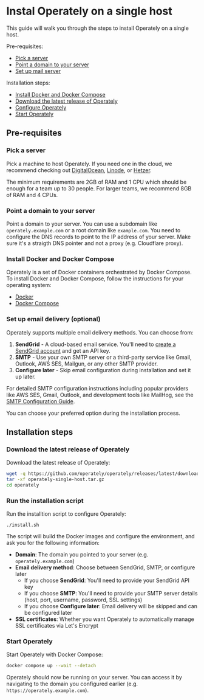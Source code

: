 # Instal Operately on a single host

This guide will walk you through the steps to install Operately on a single host.

Pre-requisites:

- [Pick a server](#pick-a-server)
- [Point a domain to your server](#point-a-domain-to-your-server)
- [Set up mail server](#set-up-mail-server)

Installation steps:

- [Install Docker and Docker Compose](#install-docker-and-docker-compose)
- [Download the latest release of Operately](#download-the-latest-release-of-operately)
- [Configure Operately](#configure-operately)
- [Start Operately](#start-operately)

## Pre-requisites

### Pick a server

Pick a machine to host Operately. If you need one in the cloud, we recommend checking out 
[DigitalOcean](https://www.digitalocean.com/), [Linode](https://www.linode.com/), or 
[Hetzer](https://www.hetzner.com/). 

The minimum requirements are 2GB of RAM and 1 CPU which should be enough for a team up 
to 30 people. For larger teams, we recommend 8GB of RAM and 4 CPUs.

### Point a domain to your server

Point a domain to your server. You can use a subdomain like `operately.example.com` or a
root domain like `example.com`. You need to configure the DNS records to point to the IP
address of your server. Make sure it's a straigth DNS pointer and not a proxy (e.g. Cloudflare proxy).

### Install Docker and Docker Compose

Operately is a set of Docker containers orchestrated by Docker Compose. To install Docker 
and Docker Compose, follow the instructions for your operating system:

- [Docker](https://docs.docker.com/get-docker/)
- [Docker Compose](https://docs.docker.com/compose/install/)

### Set up email delivery (optional)

Operately supports multiple email delivery methods. You can choose from:

1. **SendGrid** - A cloud-based email service. You'll need to [create a SendGrid account](https://sendgrid.com/docs/ui/account-and-settings/api-keys/) and get an API key.
2. **SMTP** - Use your own SMTP server or a third-party service like Gmail, Outlook, AWS SES, Mailgun, or any other SMTP provider.
3. **Configure later** - Skip email configuration during installation and set it up later.

For detailed SMTP configuration instructions including popular providers like AWS SES, Gmail, Outlook, and development tools like MailHog, see the [SMTP Configuration Guide](../smtp-configuration.md).

You can choose your preferred option during the installation process.

## Installation steps

### Download the latest release of Operately

Download the latest release of Operately:

```bash
wget -q https://github.com/operately/operately/releases/latest/download/operately-single-host.tar.gz
tar -xf operately-single-host.tar.gz
cd operately
```

### Run the installation script

Run the installtion script to configure Operately:

```
./install.sh
```

The script will build the Docker images and configure the environment, 
and ask you for the following information:

- **Domain**: The domain you pointed to your server (e.g. `operately.example.com`)
- **Email delivery method**: Choose between SendGrid, SMTP, or configure later
  - If you choose **SendGrid**: You'll need to provide your SendGrid API key
  - If you choose **SMTP**: You'll need to provide your SMTP server details (host, port, username, password, SSL settings)
  - If you choose **Configure later**: Email delivery will be skipped and can be configured later
- **SSL certificates**: Whether you want Operately to automatically manage SSL certificates via Let's Encrypt

### Start Operately

Start Operately with Docker Compose:

```bash
docker compose up --wait --detach
```

Operately should now be running on your server. You can access it by navigating to the domain you
configured earlier (e.g. `https://operately.example.com`).
